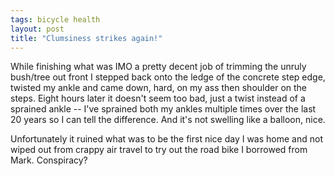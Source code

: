 ```yaml
---
tags: bicycle health
layout: post
title: "Clumsiness strikes again!"
---
```




<p>While finishing what was IMO a pretty decent job of trimming the unruly bush/tree out front I stepped back onto the ledge of the concrete step edge, twisted my ankle and came down, hard, on my ass then shoulder on the steps. Eight hours later it doesn't seem too bad, just a twist instead of a sprained ankle -- I've sprained both my ankles multiple times over the last 20 years so I can tell the difference. And it's not swelling like a balloon, nice.</p>

<p>Unfortunately it ruined what was to be the first nice day I was home and not wiped out from crappy air travel to try out the road bike I borrowed from Mark. Conspiracy?</p>


